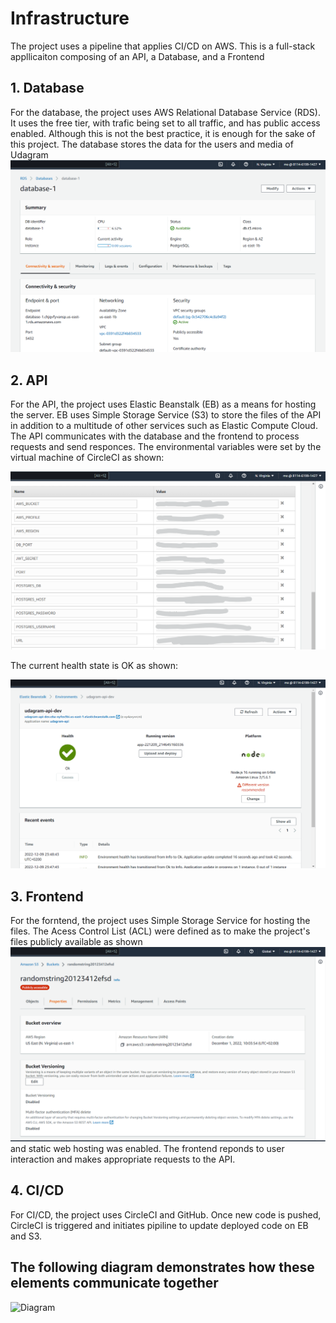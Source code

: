 # Infrastructure
The project uses a pipeline that applies CI/CD on AWS. This is a full-stack appllicaiton composing of an API, a Database, and a Frontend

## 1. Database
For the database, the project uses AWS Relational Database Service (RDS). It uses the free tier, with trafic being set to all traffic, and has public access enabled. Although this is not the best practice, it is enough for the sake of this project. The database stores the data for the users and media of Udagram
![Database Configuration Image](https://github.com/Mohammed159159/Udagram/blob/master/docs/media/rds.png)

## 2. API
For the API, the project uses Elastic Beanstalk (EB) as a means for hosting the server. EB uses Simple Storage Service (S3) to store the files of the API in addition to a multitude of other services such as Elastic Compute Cloud. The API communicates with the database and the frontend to process requests and send responces. The environmental variables were set by the virtual machine of CircleCI as shown: 


![Env Vars](https://github.com/Mohammed159159/Udagram/blob/master/docs/media/EB_Env.png)


The current health state is OK as shown:


![EB Health](https://github.com/Mohammed159159/Udagram/blob/master/docs/media/eb.png)

## 3. Frontend
For the forntend, the project uses Simple Storage Service for hosting the files. The Acess Control List (ACL) were defined as to make the project's files publicly available as shown ![S3 Bucket](https://github.com/Mohammed159159/Udagram/blob/master/docs/media/s3.png)and static web hosting was enabled. The frontend reponds to user interaction and makes appropriate requests to the API.

## 4. CI/CD
For CI/CD, the project uses CircleCI and GitHub. Once new code is pushed, CircleCI is triggered and initiates pipiline to update deployed code on EB and S3.

## The following diagram demonstrates how these elements communicate together
![Diagram](https://github.com/Mohammed159159/Udagram/blob/master/docs/media/Infrastructure.png)
